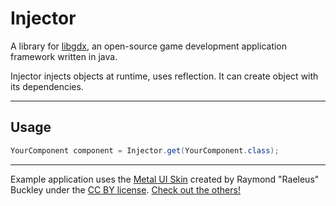 # Injector

A library for [libgdx](https://libgdx.badlogicgames.com/), an open-source game development application framework written in java.

Injector injects objects at runtime, uses reflection. It can create object with its dependencies.

---

## Usage

```java
YourComponent component = Injector.get(YourComponent.class);
```

---

Example application uses the [Metal UI Skin](https://ray3k.wordpress.com/metal-ui-skin-for-libgdx/) created by Raymond "Raeleus" Buckley under the [CC BY license](https://creativecommons.org/licenses/by/4.0/). [Check out the others!](https://ray3k.wordpress.com/artwork/)
